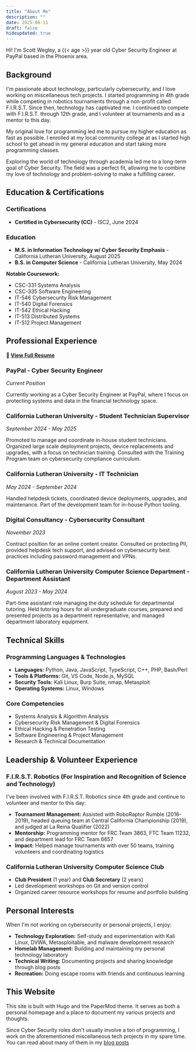 ```yaml
---
title: "About Me"
description: ""
date: 2025-06-11
draft: false
hideupdated: true
---
```


Hi! I'm Scott Wegley, a {{< age >}} year old Cyber Security Engineer at PayPal based in the Phoenix area.

## Background

I'm passionate about technology, particularly cybersecurity, and I love working on miscellaneous tech projects. I started programming in 4th grade while competing in robotics tournaments through a non-profit called F.I.R.S.T. Since then, technology has captivated me. I continued to compete with F.I.R.S.T. through 12th grade, and I volunteer at tournaments and as a mentor to this day.

My original love for programming led me to pursue my higher education as fast as possible. I enrolled at my local community college at as I started high school to get ahead in my general education and start taking more programming classes.

Exploring the world of technology through academia led me to a long-term goal of Cyber Security. The field was a perfect fit, allowing me to combine my love of technology and problem-solving to make a fulfilling career.

## Education & Certifications

### Certifications
- **Certified in Cybersecurity (CC)** - ISC2, June 2024

### Education
- **M.S. in Information Technology w/ Cyber Security Emphasis** - California Lutheran University, August 2025
- **B.S. in Computer Science** - California Lutheran University, May 2024

**Notable Coursework:**
- CSC-331 Systems Analysis
- CSC-335 Software Engineering  
- IT-546 Cybersecurity Risk Management
- IT-540 Digital Forensics
- IT-542 Ethical Hacking
- IT-513 Distributed Systems
- IT-512 Project Management


## Professional Experience

**📄 [View Full Resume](https://docs.google.com/document/d/1nVbcHzX_y56YyJZ9i_fwNjTP-VS13Qrm/edit?usp=sharing&ouid=103394476560372767058&rtpof=true&sd=true)**

### PayPal - Cyber Security Engineer
*Current Position*

Currently working as a Cyber Security Engineer at PayPal, where I focus on protecting systems and data in the financial technology space.

### California Lutheran University - Student Technician Supervisor
*September 2024 - May 2025*

Promoted to manage and coordinate in-house student technicians. Organized large scale deployment projects, device replacements and upgrades, with a focus on technician training. Consulted with the Training Program team on cybersecurity compliance curriculum.

### California Lutheran University - IT Technician  
*May 2024 - September 2024*

Handled helpdesk tickets, coordinated device deployments, upgrades, and maintenance. Part of the development team for in-house Python tooling.

### Digital Consultancy - Cybersecurity Consultant
*November 2023*

Contract position for an online content creator. Consulted on protecting PII, provided helpdesk tech support, and advised on cybersecurity best practices including password management and VPNs.

### California Lutheran University Computer Science Department - Department Assistant
*August 2023 - May 2024*

Part-time assistant role managing the duty schedule for departmental tutoring. Held tutoring hours for all undergraduate courses, prepared and presented projects as a department representative, and managed department laboratory equipment.

## Technical Skills

### Programming Languages & Technologies
- **Languages:** Python, Java, JavaScript, TypeScript, C++, PHP, Bash/Perl
- **Tools & Platforms:** Git, VS Code, Node.js, MySQL
- **Security Tools:** Kali Linux, Burp Suite, nmap, Metasploit
- **Operating Systems:** Linux, Windows

### Core Competencies
- Systems Analysis & Algorithm Analysis
- Cybersecurity Risk Management & Digital Forensics
- Ethical Hacking & Penetration Testing
- Software Engineering & Project Management
- Research & Technical Documentation

## Leadership & Volunteer Experience

### F.I.R.S.T. Robotics (For Inspiration and Recognition of Science and Technology)
I've been involved with F.I.R.S.T. Robotics since 4th grade and continue to volunteer and mentor to this day:

- **Tournament Management:** Assisted with RoboRaptor Rumble (2016-2019), headed queuing team at Central California Championship (2019), and judged at La Reina Qualifier (2022)
- **Mentorship:** Programming mentor for FRC Team 3863, FTC Team 11232, and department lead for FRC Team 6657
- **Impact:** Helped manage tournaments with over 50 teams, training volunteers and coordinating logistics

### California Lutheran University Computer Science Club
- **Club President** (1 year) and **Club Secretary** (2 years)
- Led development workshops on Git and version control
- Organized career resource workshops for resume and portfolio building

## Personal Interests

When I'm not working on cybersecurity or personal projects, I enjoy:
- **Technology Exploration:** Self-study and experimentation with Kali Linux, DVWA, Metasploitable, and malware development research
- **Homelab Management:** Building and maintaining my personal technology laboratory
- **Technical Writing:** Documenting projects and sharing knowledge through blog posts
- **Recreation:** Doing escape rooms with friends and continuous learning

## This Website

This site is built with Hugo and the PaperMod theme. It serves as both a personal homepage and a place to document my various projects and thoughts.

Since Cyber Security roles don't usually involve a ton of programming, I work on the aforementioned miscellaneous tech projects in my spare time. You can read about many of them in my [blog posts](../posts/)
